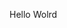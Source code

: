 Hello Wolrd












































































































































































































































































































































































































































































































































































































































































































































































































































































































































































































































































































































































































































































































































































































































































































































































































































































































































































































































































































































































































